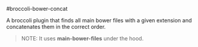#broccoli-bower-concat

A broccoli plugin that finds all main bower files with a given extension and concatenates them in the correct order. 

> NOTE: It uses **main-bower-files** under the hood.